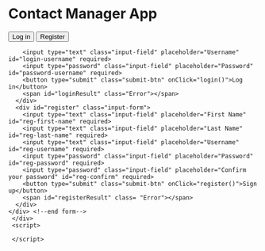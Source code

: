 <!DOCTYPE html><html>
<head>
	<title>Login-Slider-Page</title>
  <script src="md5.js"></script>
	<script type="text/javascript" src="code.js"></script>
    <link rel="stylesheet" type="text/css" href="styles.css" >	
    

  </head>
<body> 
  <div class="container">
    <h1>Contact Manager App</h1>
    <!--switch between register and login-->
    <div class="form">
      <div class="switch-box">
        <div id="btn"></div>
        <button type="button" class="switch" onClick="loginSwitch()"> Log in</button>
        <button type="button" class="switch" onClick="registerSwitch()"> Register</button>
      </div>
      <div id="login" class="input-form" >
        
        <input type="text" class="input-field" placeholder="Username" id="login-username" required>
        <input type="password" class="input-field" placeholder="Password" id="password-username" required>   
        <button type="submit" class="submit-btn" onClick="login()">Log in</button> 
        <span id="loginResult" class="Error"></span>
      </div>
      <div id="register" class="input-form">
        <input type="text" class="input-field" placeholder="First Name" id="reg-first-name" required>
        <input type="text" class="input-field" placeholder="Last Name" id="reg-last-name" required>
        <input type="text" class="input-field" placeholder="Username" id="reg-username" required>
        <input type="password" class="input-field" placeholder="Password" id="reg-password" required>
        <input type="password" class="input-field" placeholder="Confirm your password" id="reg-confirm" required>   
        <button type="submit" class="submit-btn" onClick="register()">Sign up</button> 
        <span id="registerResult" class= "Error"></span>
      </div>
    </div> <!--end form-->
     </div>
     <script>       
       
     </script>
</body>

</html>
